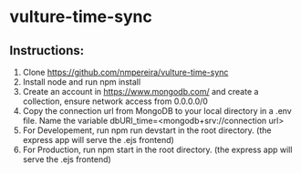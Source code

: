 # vulture-time-sync

## Instructions:

1. Clone https://github.com/nmpereira/vulture-time-sync
1. Install node and run npm install
1. Create an account in https://www.mongodb.com/ and create a collection, ensure network access from 0.0.0.0/0
1. Copy the connection url from MongoDB to your local directory in a .env file. Name the variable dbURI_time=<mongodb+srv://connection url>
1. For Developement, run npm run devstart in the root directory. (the express app will serve the .ejs frontend)
1. For Production, run npm start in the root directory. (the express app will serve the .ejs frontend)
